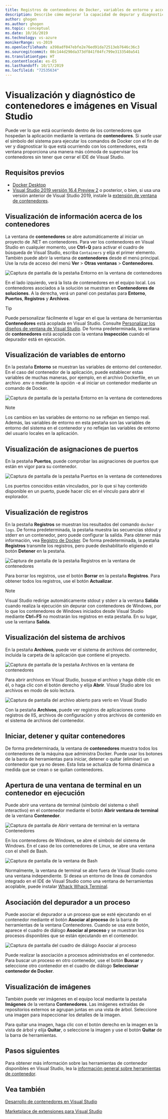 ```yaml
---
title: Registros de contenedores de Docker, variables de entorno y acceso al sistema de archivos
description: Describe cómo mejorar la capacidad de depurar y diagnosticar las aplicaciones basadas en contenedores en Visual Studio mediante una ventana de herramientas para ver lo que está ocurriendo dentro de los contenedores que hospedan la aplicación.
author: ghogen
ms.author: ghogen
ms.topic: conceptual
ms.date: 10/16/2019
ms.technology: vs-azure
monikerRange: vs-2019
ms.openlocfilehash: a398adf047ebfe2e76ed91da72513eb7646c36c3
ms.sourcegitcommit: 08c144d290da373df841f04fc799e3133540a541
ms.translationtype: HT
ms.contentlocale: es-ES
ms.lasthandoff: 10/17/2019
ms.locfileid: "72535634"
---
```

# <a name="how-to-view-and-diagnose-containers-and-images-in-visual-studio"></a>Visualización y diagnóstico de contenedores e imágenes en Visual Studio

Puede ver lo que está ocurriendo dentro de los contenedores que hospedan la aplicación mediante la ventana de **contenedores**. Si suele usar el símbolo del sistema para ejecutar los comandos de Docker con el fin de ver y diagnosticar lo que está ocurriendo con los contenedores, esta ventana proporciona una manera más cómoda de supervisar los contenedores sin tener que cerrar el IDE de Visual Studio.

## <a name="prerequisites"></a>Requisitos previos

- [Docker Desktop](https://hub.docker.com/editions/community/docker-ce-desktop-windows)
- [Visual Studio 2019 versión 16.4 Preview 2](https://visualstudio.microsoft.com/downloads) o posterior, o bien, si usa una versión anterior de Visual Studio 2019, instale la [extensión de ventana de contenedores](https://aka.ms/vscontainerspreview).

## <a name="view-information-about-your-containers"></a>Visualización de información acerca de los contenedores

La ventana de **contenedores** se abre automáticamente al iniciar un proyecto de .NET en contenedores. Para ver los contenedores en Visual Studio en cualquier momento, use **Ctrl**+**Q** para activar el cuadro de búsqueda de Visual Studio, escriba `Containers` y elija el primer elemento. También puede abrir la ventana de **contenedores** desde el menú principal. Use la ruta de acceso del menú **Ver** > **Otras ventanas** > **Contenedores**.  

![Captura de pantalla de la pestaña Entorno en la ventana de contenedores](media/view-and-diagnose-containers/container-window.png)

En el lado izquierdo, verá la lista de contenedores en el equipo local. Los contenedores asociados a la solución se muestran en **Contenedores de soluciones**. A la derecha, verá un panel con pestañas para **Entorno**, **Puertos**, **Registros** y **Archivos**.

> [!TIP]
> Puede personalizar fácilmente el lugar en el que la ventana de herramientas **Contenedores** está acoplada en Visual Studio. Consulte [Personalizar los diseños de ventana de Visual Studio](/visualstudio/ide/customizing-window-layouts-in-visual-studio). De forma predeterminada, la ventana de **contenedores** está acoplada con la ventana **Inspección** cuando el depurador está en ejecución.

## <a name="view-environment-variables"></a>Visualización de variables de entorno

En la pestaña **Entorno** se muestran las variables de entorno del contenedor. En el caso del contenedor de la aplicación, puede establecer estas variables de muchas maneras, por ejemplo, en el archivo Dockerfile, en un archivo .env o mediante la opción -e al iniciar un contenedor mediante un comando de Docker.

![Captura de pantalla de la pestaña Entorno en la ventana de contenedores](media/view-and-diagnose-containers/containers-environment-vars.png)

> [!NOTE]
> Los cambios en las variables de entorno no se reflejan en tiempo real. Además, las variables de entorno en esta pestaña son las variables de entorno del sistema en el contenedor y no reflejan las variables de entorno del usuario locales en la aplicación.

## <a name="view-port-mappings"></a>Visualización de asignaciones de puertos

En la pestaña **Puertos**, puede comprobar las asignaciones de puertos que están en vigor para su contenedor.

![Captura de pantalla de la pestaña Puertos en la ventana de contenedores](media/view-and-diagnose-containers/containers-ports.png)

Los puertos conocidos están vinculados, por lo que si hay contenido disponible en un puerto, puede hacer clic en el vínculo para abrir el explorador.

## <a name="view-logs"></a>Visualización de registros

En la pestaña **Registros** se muestran los resultados del comando `docker logs`. De forma predeterminada, la pestaña muestra las secuencias stdout y stderr en un contenedor, pero puede configurar la salida. Para obtener más información, vea [Registro de Docker](https://docs.docker.com/config/containers/logging/).  De forma predeterminada, la pestaña **Registros** transmite los registros, pero puede deshabilitarlo eligiendo el botón **Detener** en la pestaña.

![Captura de pantalla de la pestaña Registros en la ventana de contenedores](media/view-and-diagnose-containers/containers-logs.png)

Para borrar los registros, use el botón **Borrar** en la pestaña **Registros**.  Para obtener todos los registros, use el botón **Actualizar**.

> [!NOTE]
> Visual Studio redirige automáticamente stdout y stderr a la ventana **Salida** cuando realiza la ejecución sin depurar con contenedores de Windows, por lo que los contenedores de Windows iniciados desde Visual Studio mediante **Ctrl**+**F5** no mostrarán los registros en esta pestaña. En su lugar, use la ventana **Salida**.

## <a name="view-the-filesystem"></a>Visualización del sistema de archivos

En la pestaña **Archivos**, puede ver el sistema de archivos del contenedor, incluida la carpeta de la aplicación que contiene el proyecto.

![Captura de pantalla de la pestaña Archivos en la ventana de contenedores](media/view-and-diagnose-containers/container-filesystem.png)

Para abrir archivos en Visual Studio, busque el archivo y haga doble clic en él, o haga clic con el botón derecho y elija **Abrir**. Visual Studio abre los archivos en modo de solo lectura.

![Captura de pantalla del archivo abierto para verlo en Visual Studio](media/view-and-diagnose-containers/container-file-open.png)

Con la pestaña **Archivos**, puede ver registros de aplicaciones como registros de IIS, archivos de configuración y otros archivos de contenido en el sistema de archivos del contenedor.

## <a name="start-stop-and-remove-containers"></a>Iniciar, detener y quitar contenedores

De forma predeterminada, la ventana de **contenedores** muestra todos los contenedores de la máquina que administra Docker. Puede usar los botones de la barra de herramientas para iniciar, detener o quitar (eliminar) un contenedor que ya no desee.  Esta lista se actualiza de forma dinámica a medida que se crean o se quitan contenedores.

## <a name="open-a-terminal-window-in-a-running-container"></a>Apertura de una ventana de terminal en un contenedor en ejecución

Puede abrir una ventana de terminal (símbolo del sistema o shell interactivo) en el contenedor mediante el botón **Abrir ventana de terminal**  de la ventana **Contenedor**.

![Captura de pantalla de Abrir ventana de terminal en la ventana Contenedores](media/view-and-diagnose-containers/containers-open-terminal-window.png)

En los contenedores de Windows, se abre el símbolo del sistema de Windows. En el caso de los contenedores de Linux, se abre una ventana con el shell de Bash.

![Captura de pantalla de la ventana de Bash](media/view-and-diagnose-containers/container-bash-window.png)

Normalmente, la ventana de terminal se abre fuera de Visual Studio como una ventana independiente. Si desea un entorno de línea de comandos integrado en el IDE de Visual Studio como una ventana de herramientas acoplable, puede instalar [Whack Whack Terminal](https://marketplace.visualstudio.com/items?itemName=DanielGriffen.WhackWhackTerminal).

## <a name="attach-the-debugger-to-a-process"></a>Asociación del depurador a un proceso

Puede asociar el depurador a un proceso que se esté ejecutando en el contenedor mediante el botón **Asociar al proceso** de la barra de herramientas de la ventana Contenedores. Cuando se usa este botón, aparece el cuadro de diálogo **Asociar al proceso** y se muestran los procesos disponibles que se están ejecutando en el contenedor.  

![Captura de pantalla del cuadro de diálogo Asociar al proceso](media/view-and-diagnose-containers/containers-attach-to-process.jpg)

Puede realizar la asociación a procesos administrados en el contenedor. Para buscar un proceso en otro contenedor, use el botón **Buscar** y seleccione otro contenedor en el cuadro de diálogo **Seleccionar contenedor de Docker**.

## <a name="viewing-images"></a>Visualización de imágenes

También puede ver imágenes en el equipo local mediante la pestaña **Imágenes** de la ventana **Contenedores**. Las imágenes extraídas de repositorios externos se agrupan juntas en una vista de árbol. Seleccione una imagen para inspeccionar los detalles de la imagen.

Para quitar una imagen, haga clic con el botón derecho en la imagen en la vista de árbol y elija **Quitar**, o seleccione la imagen y use el botón **Quitar** de la barra de herramientas.

## <a name="next-steps"></a>Pasos siguientes

Para obtener más información sobre las herramientas de contenedor disponibles en Visual Studio, lea la [información general sobre herramientas de contenedor](overview.md).

## <a name="see-also"></a>Vea también

[Desarrollo de contenedores en Visual Studio](/visualstudio/containers)

[Marketplace de extensiones para Visual Studio](https://marketplace.visualstudio.com/)

